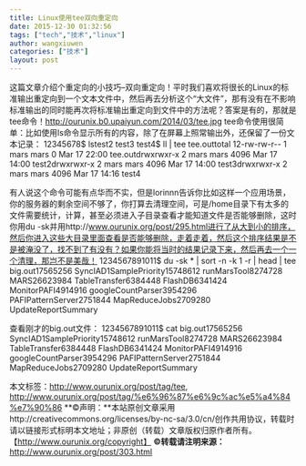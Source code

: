 ```yaml
---
title: Linux使用tee双向重定向
date: 2015-12-30 01:32:56
tags: ["tech","技术","linux"]
author: wangxiuwen
categories: ["技术"]
layout: post
---
```


这篇文章介绍个重定向的小技巧–双向重定向！平时我们喜欢将很长的Linux的标准输出重定向到一个文本文件中，然后再去分析这个“大文件”，那有没有在不影响标准输出的同时能再次将标准输出重定向到文件中的方法呢？答案是有的，那就是tee命令！http://ourunix.b0.upaiyun.com/2014/03/tee.jpg
tee命令使用很简单：比如使用ls命令显示所有的内容，除了在屏幕上照常输出外，还保留了一份文本记录：
12345678$ lstest2 test3 test4$ ll | tee tee.outtotal 12-rw-rw-r-- 1 mars mars 0 Mar 17 22:00 tee.outdrwxrwxr-x 2 mars mars 4096 Mar 17 14:00 test2drwxrwxr-x 2 mars mars 4096 Mar 17 14:00 test3drwxrwxr-x 2 mars mars 4096 Mar 17 14:16 test4

有人说这个命令可能有点华而不实，但是lorinnn告诉你比如这样一个应用场景，你的服务器的剩余空间不够了，你打算去清理空间，可是/home目录下有太多的文件需要统计，计算，甚至必须进入子目录查看才能知道文件是否能够删除，这时你用du -sk并用http://www.ourunix.org/post/295.html进行了从大到小的排序，然后你进入这些大目录里面查看是否能够删除，走着走着，然后这个排序结果是不是被淹没了，找不到了有没有？如果你能将当时的结果记录下来，然后再去一个一个清理，那岂不是美哉！
1234567891011$ du -sk * | sort -n -k 1 -r | head | tee big.out17565256 SyncIAD1SamplePriority15748612 runMarsTool8274728 MARS26623984 TableTransfer6384448 FlashDB6341424 MonitorPAFI4914916 googleCountParser3954296 PAFIPatternServer2751844 MapReduceJobs2709280 UpdateReportSummary

查看刚才的big.out文件：
1234567891011$ cat big.out17565256 SyncIAD1SamplePriority15748612 runMarsTool8274728 MARS26623984 TableTransfer6384448 FlashDB6341424 MonitorPAFI4914916 googleCountParser3954296 PAFIPatternServer2751844 MapReduceJobs2709280 UpdateReportSummary

本文标签：http://www.ourunix.org/post/tag/tee, http://www.ourunix.org/post/tag/%e6%96%87%e6%9c%ac%e5%a4%84%e7%90%86 
**©声明：**本站原创文章采用http://creativecommons.org/licenses/by-nc-sa/3.0/cn/创作共用协议，转载时请以链接形式标明本文地址；非原创（转载）文章版权归原作者所有。【http://www.ourunix.org/copyright】
**©转载请注明来源：** http://www.ourunix.org/post/303.html


